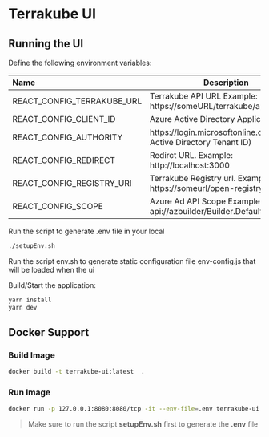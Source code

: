 # Terrakube UI

## Running the UI

Define the following environment variables:

|Name                         | Description                                                          |
|:----------------------------|----------------------------------------------------------------------|
|REACT_CONFIG_TERRAKUBE_URL   | Terrakube API URL Example: https://someURL/terrakube/api/v1/         | 
|REACT_CONFIG_CLIENT_ID       | Azure Active Directory Application Id                                |
|REACT_CONFIG_AUTHORITY       | https://login.microsoftonline.com/(Azure Active Directory Tenant ID) |
|REACT_CONFIG_REDIRECT        | Redirct URL. Example: http://localhost:3000                          |
|REACT_CONFIG_REGISTRY_URI    | Terrakube Registry url. Example: https://someurl/open-registry/      |
|REACT_CONFIG_SCOPE           | Azure Ad API Scope Example: api://azbuilder/Builder.Default          |

Run the script to generate .env file in your local

```bash
./setupEnv.sh
```

Run the script env.sh to generate static configuration file env-config.js that will be loaded when the ui 

Build/Start the application:

```bash
yarn install
yarn dev
```

## Docker Support

### Build Image

```bash
docker build -t terrakube-ui:latest  .
```

### Run Image

```bash
docker run -p 127.0.0.1:8080:8080/tcp -it --env-file=.env terrakube-ui:latest
```

> Make sure to run the script  **setupEnv.sh** first to generate the **.env** file

